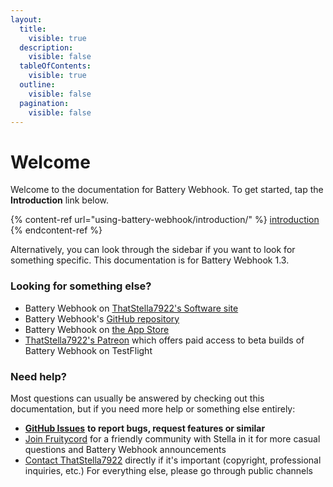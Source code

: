 ```yaml
---
layout:
  title:
    visible: true
  description:
    visible: false
  tableOfContents:
    visible: true
  outline:
    visible: false
  pagination:
    visible: false
---
```


# Welcome

Welcome to the documentation for Battery Webhook. To get started, tap the **Introduction** link below.

{% content-ref url="using-battery-webhook/introduction/" %}
[introduction](using-battery-webhook/introduction/)
{% endcontent-ref %}

Alternatively, you can look through the sidebar if you want to look for something specific. This documentation is for Battery Webhook 1.3.

### Looking for something else?

* Battery Webhook on [ThatStella7922's Software site](https://software.thatstel.la/software/crossplatform-apps/battery-webhook)
* Battery Webhook's [GitHub repository](https://github.com/ThatStella7922/battery-webhook)
* Battery Webhook on [the App Store](https://apps.apple.com/us/app/battery-webhook/id6472404778)
* [ThatStella7922's Patreon](https://www.patreon.com/ThatStella7922) which offers paid access to beta builds of Battery Webhook on TestFlight

### Need help?

Most questions can usually be answered by checking out this documentation, but if you need more help or something else entirely:

* [**GitHub Issues**](https://github.com/ThatStella7922/battery-webhook/issues) **to report bugs, request features or similar**
* [Join Fruitycord](https://discord.thatstel.la) for a friendly community with Stella in it for more casual questions and Battery Webhook announcements
* [Contact ThatStella7922](https://thatstel.la) directly if it's important (copyright, professional inquiries, etc.) For everything else, please go through public channels
